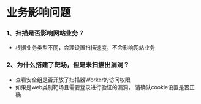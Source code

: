 # 业务影响问题

### 1、扫描是否影响网站业务？

- 根据业务类型不同，合理设置扫描速度，不会影响网站业务

### 2、为什么搭建了靶场，但是未扫描出漏洞？

 - 查看安全组是否开放了扫描器Worker的访问权限
 - 如果是web类别靶场且需要登录进行验证的漏洞， 请确认cookie设置是否正确
